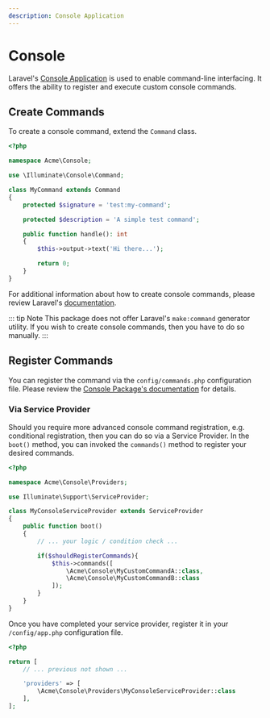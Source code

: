 ```yaml
---
description: Console Application
---
```


# Console

Laravel's [Console Application](https://laravel.com/docs/10.x/artisan) is used to enable command-line interfacing.
It offers the ability to register and execute custom console commands.

## Create Commands

To create a console command, extend the `Command` class.

```php
<?php

namespace Acme\Console;

use \Illuminate\Console\Command;

class MyCommand extends Command
{
    protected $signature = 'test:my-command';

    protected $description = 'A simple test command';

    public function handle(): int
    {
        $this->output->text('Hi there...');

        return 0;
    }
}
```

For additional information about how to create console commands, please review Laravel's [documentation](https://laravel.com/docs/10.x/artisan#writing-commands). 

::: tip Note
This package does not offer Laravel's `make:command` generator utility.
If you wish to create console commands, then you have to do so manually. 
:::

## Register Commands

You can register the command via the `config/commands.php` configuration file.
Please review the [Console Package's documentation](../../console/commands.md) for details.

### Via Service Provider

Should you require more advanced console command registration, e.g. conditional registration, then you can do so via a Service Provider.
In the `boot()` method, you can invoked the `commands()` method to register your desired commands.

```php
<?php

namespace Acme\Console\Providers;

use Illuminate\Support\ServiceProvider;

class MyConsoleServiceProvider extends ServiceProvider
{
    public function boot()
    {
        // ... your logic / condition check ...

        if($shouldRegisterCommands){
            $this->commands([
                \Acme\Console\MyCustomCommandA::class,
                \Acme\Console\MyCustomCommandB::class
            ]);
        }
    }
}
```

Once you have completed your service provider, register it in your `/config/app.php` configuration file.

```php
<?php

return [
    // ... previous not shown ...

    'providers' => [
        \Acme\Console\Providers\MyConsoleServiceProvider::class
    ],
];
```
